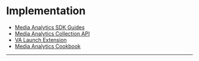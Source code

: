 # Implementation

* [Media Analytics SDK Guides](va-sdks/README.md)
* [Media Analytics Collection API](media-collection-api/README.md)
* [VA Launch Extension](launch/README.md)
* [Media Analytics Cookbook](cookbook/README.md)

----
